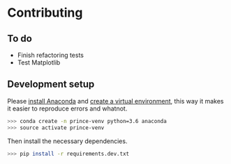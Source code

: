 # Contributing

## To do

- Finish refactoring tests
- Test Matplotlib

## Development setup

Please [install Anaconda](Anaconda) and [create a virtual environment](https://uoa-eresearch.github.io/eresearch-cookbook/recipe/2014/11/20/conda/), this way it makes it easier to reproduce errors and whatnot.

```sh
>>> conda create -n prince-venv python=3.6 anaconda
>>> source activate prince-venv
```

Then install the necessary dependencies.

```sh
>>> pip install -r requirements.dev.txt
```
